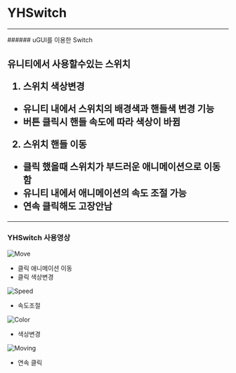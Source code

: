 # YHSwitch
<hr/>
###### uGUI를 이용한 Switch<h2>

유니티에서 사용할수있는 스위치

1. 스위치 색상변경
- 유니티 내에서 스위치의 배경색과 핸들색 변경 기능
- 버튼 클릭시 핸들 속도에 따라 색상이 바뀜

2. 스위치 핸들 이동
- 클릭 했을때 스위치가 부드러운 애니메이션으로 이동함
- 유니티 내에서 애니메이션의 속도 조절 가능
- 연속 클릭해도 고장안남
<hr/>

### YHSwitch 사용영상

![Move](https://user-images.githubusercontent.com/54255373/66619366-a9484700-ec17-11e9-805e-2910200a38ba.gif)

- 클릭 애니메이션 이동
- 클릭 색상변경

![Speed](https://user-images.githubusercontent.com/54255373/66619364-a8afb080-ec17-11e9-9e9d-2e58bfdbdcc8.gif)

- 속도조절

![Color](https://user-images.githubusercontent.com/54255373/66619365-a9484700-ec17-11e9-84fd-b51b4f9443d1.gif)

- 색상변경

![Moving](https://user-images.githubusercontent.com/54255373/66620140-65a30c80-ec1a-11e9-91e3-179d2a71b2a4.gif)

- 연속 클릭